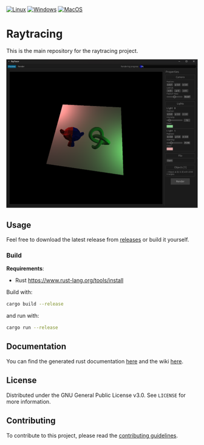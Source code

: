 [![Linux](https://github.com/bircni/Raytracing/actions/workflows/rust-linux.yml/badge.svg)](https://github.com/bircni/Raytracing/actions/workflows/rust-linux.yml)
[![Windows](https://github.com/bircni/Raytracing/actions/workflows/rust-windows.yml/badge.svg)](https://github.com/bircni/Raytracing/actions/workflows/rust-windows.yml)
[![MacOS](https://github.com/bircni/Raytracing/actions/workflows/rust-macos.yml/badge.svg)](https://github.com/bircni/Raytracing/actions/workflows/rust-macos.yml)

# Raytracing

This is the main repository for the raytracing project.

<div align="center">
<img src="./docs/assets/window-screenshot.png" alt="Screenshot" width="800"/>
</div>

## Usage

Feel free to download the latest release from [releases](https://github.com/bircni/Raytracing/releases) or build it yourself.

### Build

**Requirements**:

- Rust <https://www.rust-lang.org/tools/install>

Build with:

```bash
cargo build --release
```

and run with:

```bash
cargo run --release
```

## Documentation

You can find the generated rust documentation [here](http://bircni.me/Raytracing) and the wiki
[here](https://github.com/bircni/Raytracing/wiki).

## License

Distributed under the GNU General Public License v3.0. See `LICENSE` for more information.

## Contributing

To contribute to this project, please read the [contributing guidelines](./CONTRIBUTING.md).
